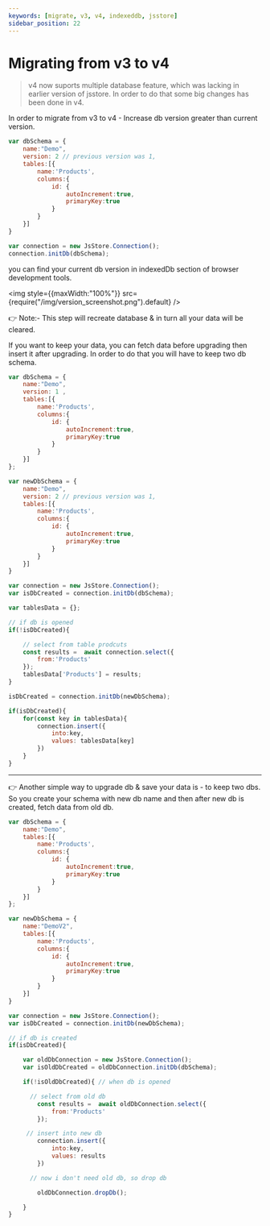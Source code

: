 ```yaml
---
keywords: [migrate, v3, v4, indexeddb, jsstore]
sidebar_position: 22
---
```


# Migrating from v3 to v4

> v4 now suports multiple database feature, which was lacking in earlier version of jsstore. In order to do that some big changes has been done in v4.

In order to migrate from v3 to v4 - Increase db version greater than current version. 

```javascript
var dbSchema = {
    name:"Demo",
    version: 2 // previous version was 1,
    tables:[{
        name:'Products',
        columns:{
            id: {
                autoIncrement:true,
                primaryKey:true
            }
        }
    }]
}

var connection = new JsStore.Connection();
connection.initDb(dbSchema);
```

you can find your current db version in indexedDb section of browser development tools.

<img style={{maxWidth:"100%"}} src={require("/img/version_screenshot.png").default} />

👉 Note:- This step will recreate database & in turn all your data will be cleared. 

If you want to keep your data, you can fetch data before upgrading then insert it after upgrading. In order to do that you will have to keep two db schema.

```javascript
var dbSchema = {
    name:"Demo",
    version: 1 ,
    tables:[{
        name:'Products',
        columns:{
            id: {
                autoIncrement:true,
                primaryKey:true
            }
        }
    }]
};

var newDbSchema = {
    name:"Demo",
    version: 2 // previous version was 1,
    tables:[{
        name:'Products',
        columns:{
            id: {
                autoIncrement:true,
                primaryKey:true
            }
        }
    }]
}

var connection = new JsStore.Connection();
var isDbCreated = connection.initDb(dbSchema);

var tablesData = {};

// if db is opened
if(!isDbCreated){

    // select from table prodcuts
    const results =  await connection.select({
        from:'Products'
    });
    tablesData['Products'] = results;
}

isDbCreated = connection.initDb(newDbSchema);

if(isDbCreated){
    for(const key in tablesData){
        connection.insert({
            into:key,
            values: tablesData[key]
        })
    }
}
```

---

👉 Another simple way to upgrade db & save your data is - to keep two dbs. So you create your schema with new db name and then after new db is created, fetch data from old db.

```javascript
var dbSchema = {
    name:"Demo",
    tables:[{
        name:'Products',
        columns:{
            id: {
                autoIncrement:true,
                primaryKey:true
            }
        }
    }]
};

var newDbSchema = {
    name:"DemoV2",
    tables:[{
        name:'Products',
        columns:{
            id: {
                autoIncrement:true,
                primaryKey:true
            }
        }
    }]
}

var connection = new JsStore.Connection();
var isDbCreated = connection.initDb(newDbSchema);

// if db is created
if(isDbCreated){

    var oldDbConnection = new JsStore.Connection();
    var isOldDbCreated = oldDbConnection.initDb(dbSchema);

    if(!isOldDbCreated){ // when db is opened

      // select from old db
        const results =  await oldDbConnection.select({
            from:'Products'
        });

     // insert into new db
        connection.insert({
            into:key,
            values: results
        })

      // now i don't need old db, so drop db

        oldDbConnection.dropDb();

    }    
}

```


